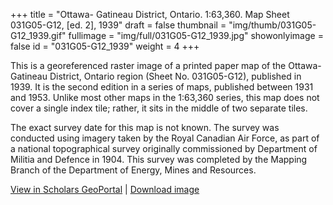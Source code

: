 +++
title = "Ottawa- Gatineau District, Ontario. 1:63,360. Map Sheet 031G05-G12, [ed. 2], 1939"
draft = false
thumbnail = "img/thumb/031G05-G12_1939.gif"
fullimage = "img/full/031G05-G12_1939.jpg"
showonlyimage = false
id = "031G05-G12_1939"
weight = 4
+++

This is a georeferenced raster image of a printed paper map of the Ottawa- Gatineau District, Ontario region (Sheet No. 031G05-G12), published in 1939. It is the second edition in a series of maps, published between 1931 and 1953. Unlike most other maps in the 1:63,360 series, this map does not cover a single index tile; rather, it sits in the middle of two separate tiles.

<!--more-->

The exact survey date for this map is not known. The survey was conducted using imagery taken by the Royal Canadian Air Force, as part of a national topographical survey originally commissioned by Department of Militia and Defence in 1904. This survey was completed by the Mapping Branch of the Department of Energy, Mines and Resources. 

[View in Scholars GeoPortal](http://geo.scholarsportal.info/#r/details/_uri@=HTDP63360K031G05-G12_1939TIFF&_add:true) | [Download image](https://ocul.on.ca/topomaps/map-images/HTDP63360K031G05-G12_1939TIFF.jpg)